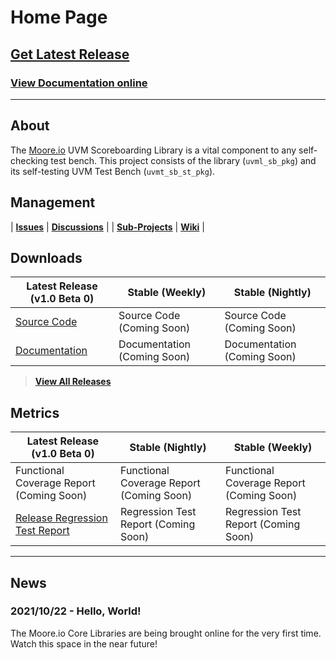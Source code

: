# Home Page

## [Get Latest Release](https://mooreio.com/packages/uvml_sb.tgz)
### [View Documentation online](https://mooreio.com/packages/uvml_sb/dox_out/)


----------------


## About
The [Moore.io](https://www.mooreio.com) UVM Scoreboarding Library is a vital component to any self-checking test bench.  This project consists of the library (`uvml_sb_pkg`) and its self-testing UVM Test Bench (`uvmt_sb_st_pkg`).


## Management

| **[Issues](https://github.com/Datum-Technology-Corporation/uvml_sb/issues)** | **[Discussions](https://github.com/Datum-Technology-Corporation/uvml_sb/discussions)** |
| **[Sub-Projects](https://github.com/Datum-Technology-Corporation/uvml_sb/projects)** | **[Wiki](https://github.com/Datum-Technology-Corporation/uvml_sb/wiki)** |


## Downloads

| Latest Release (v1.0 Beta 0) | Stable (Weekly) | Stable (Nightly) |
| --------------------- | ---------------- | --------------- |
| [Source Code](https://mooreio.com/packages/uvml_sb.tgz) | Source Code (Coming Soon) | Source Code (Coming Soon) |
| [Documentation](https://mooreio.com/packages/uvml_sb/dox_out/) | Documentation (Coming Soon) | Documentation (Coming Soon) |

> **[View All Releases](releases.md)**


## Metrics

| Latest Release (v1.0 Beta 0) | Stable (Nightly) | Stable (Weekly) |
| --------------------- | ---------------- | --------------- |
| Functional Coverage Report (Coming Soon) | Functional Coverage Report (Coming Soon) | Functional Coverage Report (Coming Soon) |
| [Release Regression Test Report](https://mooreio.com/packages/uvml_sb/sim/results.html) | Regression Test Report (Coming Soon) | Regression Test Report (Coming Soon) |


----------------


## News
### 2021/10/22 - Hello, World!
The Moore.io Core Libraries are being brought online for the very first time. Watch this space in the near future!
